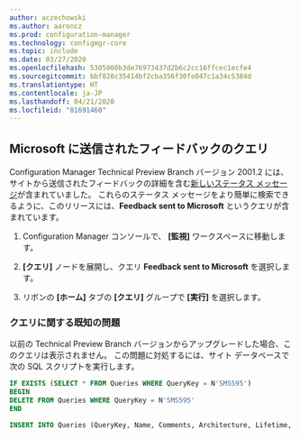 ```yaml
---
author: aczechowski
ms.author: aaroncz
ms.prod: configuration-manager
ms.technology: configmgr-core
ms.topic: include
ms.date: 03/27/2020
ms.openlocfilehash: 5305900b3de76973437d2b6c2cc16ffcec1ecfe4
ms.sourcegitcommit: bbf820c35414bf2cba356f30fe047c1a34c5384d
ms.translationtype: HT
ms.contentlocale: ja-JP
ms.lasthandoff: 04/21/2020
ms.locfileid: "81691460"
---
```

## <a name="query-for-feedback-sent-to-microsoft"></a><a name="bkmk_smile"></a> Microsoft に送信されたフィードバックのクエリ

<!--6488450-->

Configuration Manager Technical Preview Branch バージョン 2001.2 には、サイトから送信されたフィードバックの詳細を含む[新しいステータス メッセージ](../../technical-preview-2001-2.md#bkmk_sendsmile)が含まれていました。 これらのステータス メッセージをより簡単に検索できるように、このリリースには、**Feedback sent to Microsoft** というクエリが含まれています。

1. Configuration Manager コンソールで、 **[監視]** ワークスペースに移動します。

1. **[クエリ]** ノードを展開し、クエリ **Feedback sent to Microsoft** を選択します。

1. リボンの **[ホーム]** タブの **[クエリ]** グループで **[実行]** を選択します。

### <a name="known-issue-with-query"></a>クエリに関する既知の問題

以前の Technical Preview Branch バージョンからアップグレードした場合、このクエリは表示されません。 この問題に対処するには、サイト データベースで次の SQL スクリプトを実行します。

```sql
IF EXISTS (SELECT * FROM Queries WHERE QueryKey = N'SMS595')
BEGIN
DELETE FROM Queries WHERE QueryKey = N'SMS595'
END

INSERT INTO Queries (QueryKey, Name, Comments, Architecture, Lifetime, WQL) VALUES ('SMS595', N'Feedback sent to Microsoft', N'Configuration Manager feedback sent to Microsoft for this hierarchy.', 'SMS_StatusMessage', 1, 'select stat.*, ins.*, att1.*, stat.Time from  SMS_StatusMessage as stat left join SMS_StatMsgInsStrings as ins on ins.RecordID = stat.RecordID left join SMS_StatMsgAttributes as att1 on att1.RecordID = stat.RecordID where stat.Time >= ##PRM:SMS_StatusMessage.Time## and (stat.MessageID = 53900 or stat.MessageID = 53901) order by stat.Time DESC')
```
